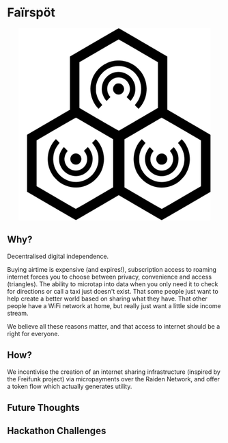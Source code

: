
# Faïrspöt 

<p align="center">
<img width="450" height="450" src="https://github.com/charleenfei/images/blob/master/logo.png">
</p>

## Why?

Decentralised digital independence.

Buying airtime is expensive (and expires!), subscription access to roaming internet forces you to choose between privacy, convenience and access (triangles). The ability to microtap into data when you only need it to check for directions or call a taxi just doesn't exist. That some people just want to help create a better world based on sharing what they have. That other people have a WiFi network at home, but really just want a little side income stream.

We believe all these reasons matter, and that access to internet should be a right for everyone.

## How?

We incentivise the creation of an internet sharing infrastructure (inspired by the Freifunk project) via micropayments over the Raiden Network, and offer a token flow which actually generates utility.

## Future Thoughts

## Hackathon Challenges

